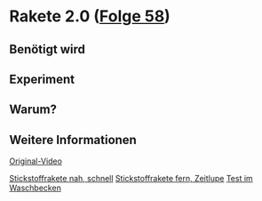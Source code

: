 # Rakete 2.0 ([Folge 58](http://minkorrekt.de/minkorrekt-folge-58-kaffeepruett/))

## Benötigt wird


## Experiment


## Warum?

## Weitere Informationen

[Original-Video](https://www.youtube.com/watch?v=VxvJcPToXb0)

[Stickstoffrakete nah, schnell](https://youtu.be/vAt8dSV_tJk)
[Stickstoffrakete fern, Zeitlupe](https://www.youtube.com/watch?v=qiN0qmHtwKo)
[Test im Waschbecken](https://www.youtube.com/watch?v=HR5zJKa4Txc)
